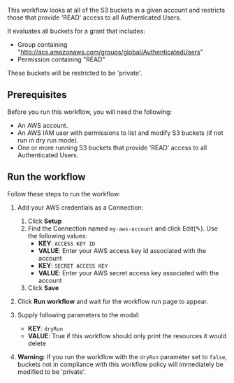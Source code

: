 This workflow looks at all of the S3 buckets in a given account and restricts those that provide 'READ' access to all Authenticated Users. 

It evaluates all buckets for a grant that includes:
- Group containing "http://acs.amazonaws.com/groups/global/AuthenticatedUsers"  
- Permission containing "READ" 

These buckets will be restricted to be 'private'. 

## Prerequisites

Before you run this workflow, you will need the following:
- An AWS account.
- An AWS IAM user with permissions to list and modify S3 buckets (if not
  run in dry run mode).
- One or more running S3 buckets that provide 'READ' access to all Authenticated Users.

## Run the workflow

Follow these steps to run the workflow:
1. Add your AWS credentials as a Connection:
   1. Click **Setup** 
   2. Find the Connection named `my-aws-account` and click Edit(✎). Use the following values:
      - **KEY**: `ACCESS KEY ID`
      - **VALUE**: Enter your AWS access key id associated with the account
      - **KEY**: `SECRET ACCESS KEY`
      - **VALUE**: Enter your AWS secret access key associated with the account
   3. Click **Save**
      
2. Click **Run workflow** and wait for the workflow run page to appear.
3. Supply following parameters to the modal:
   - **KEY**: `dryRun`
   - **VALUE**: True if this workflow should only print the resources it would delete

4. **Warning:** If you run the workflow with the `dryRun` parameter set to
   `false`, buckets not in compliance with this workflow policy will
   immediately be modified to be 'private'.
